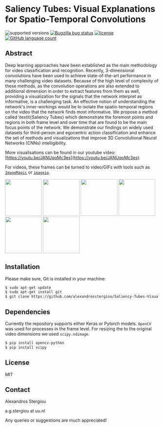 # Saliency Tubes: Visual Explanations for Spatio-Temporal Convolutions

![supported versions](https://img.shields.io/badge/python-2.7%2C%203.5-green.svg)
[![Bugzilla bug status](https://img.shields.io/github/issues/alexandrosstergiou/Saliency-Tubes-Visual-Explanations-for-Spatio-Temporal-Convolutions.svg)](https://github.com/alexandrosstergiou/Saliency-Tubes-Visual-Explanations-for-Spatio-Temporal-Convolutions/issues)
[![license](https://img.shields.io/github/license/alexandrosstergiou/Keras-3DCNN-Heatmap.svg)](https://github.com/alexandrosstergiou/Keras-3DCNN-Heatmap/blob/master/LICENSE)
[![GitHub language count](https://img.shields.io/badge/library-pytorch%2Ckeras-blue.svg)](https://keras.io/)

## Abstract
Deep learning approaches have been established as the main methodology for video classification and recognition. Recently, 3-dimensional convolutions have been used to achieve state-of-the-art performance in many challenging video datasets. Because of the high level of complexity of these methods, as the convolution operations are also extended to additional dimension in order to extract features from them as well, providing a visualization for the signals that the network interpret as informative, is a challenging task. An effective notion of understanding the network's inner-workings would be to isolate the spatio-temporal regions on the video that the network finds most informative. We propose a method called \textit{Saliency Tubes} which demonstrate the foremost points and regions in both frame level and over time that are found to be the main focus points of the network. We demonstrate our findings on widely used datasets for third-person and egocentric action classification and enhance the set of methods and visualizations that improve 3D Convolutional Neural Networks (CNNs) intelligibility.

More visualisations can be found in our youtube video: [https://youtu.be/JANUqoMc3es](https://youtu.be/JANUqoMc3es)

For videos, these frames can be turned to video/GIFs with tools such as [`ImageMagic`](https://github.com/ImageMagick/ImageMagick) or [`imageio`](http://imageio.github.io/).

<p float="left">
<img src="https://github.com/alexandrosstergiou/Saliency-Tubes-Visual-Explanations-for-Spatio-Temporal-Convolutions/blob/master/examples/cliff_diving.gif" width="120" height="120" /> 
<img src="https://github.com/alexandrosstergiou/Saliency-Tubes-Visual-Explanations-for-Spatio-Temporal-Convolutions/blob/master/examples/rafting.gif" width="120" height="120" />
  <img src="https://github.com/alexandrosstergiou/Saliency-Tubes-Visual-Explanations-for-Spatio-Temporal-Convolutions/blob/master/examples/bowling.gif" width="120" height="120" /> 
<img src="https://github.com/alexandrosstergiou/Saliency-Tubes-Visual-Explanations-for-Spatio-Temporal-Convolutions/blob/master/examples/opening_door.gif" width="120" height="120" /> 
<img src="https://github.com/alexandrosstergiou/Saliency-Tubes-Visual-Explanations-for-Spatio-Temporal-Convolutions/blob/master/examples/washing.gif" width="120" height="120" />
  <img src="https://github.com/alexandrosstergiou/Saliency-Tubes-Visual-Explanations-for-Spatio-Temporal-Convolutions/blob/master/examples/opening_drawer.gif" width="120" height="120" /> 
</p>



## Installation
Please make sure, Git is installed in your machine:
```sh
$ sudo apt-get update
$ sudo apt-get install git
$ git clone https://github.com/alexandrosstergiou/Saliency-Tubes-Visual-Explanations-for-Spatio-Temporal-Convolutions.git
```

## Dependencies
Currently the repository supports either Keras or Pytorch models.  `OpenCV` was used for processes in the frame level. For resizing the  to the original video dimensions we used `scipy.ndimage`.
```sh
$ pip install opencv-python
$ pip install scipy
```

## License
MIT


## Contact
Alexandros Stergiou

a.g.stergiou at uu.nl

Any queries or suggestions are much appreciated!
